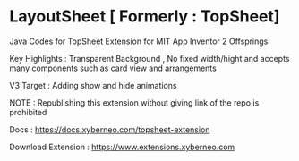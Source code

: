 # LayoutSheet [ Formerly : TopSheet]
Java Codes for TopSheet Extension for MIT App Inventor 2 Offsprings

Key Highlights : Transparent Background , No fixed width/hight and accepts many components such as card view and arrangements

V3 Target : Adding show and hide animations

NOTE : Republishing this extension without giving link of the repo is prohibited 


Docs : https://docs.xyberneo.com/topsheet-extension

Download Extension : https://www.extensions.xyberneo.com
